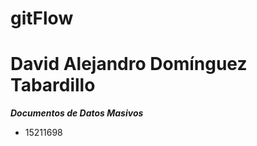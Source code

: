 # gitFlow

# David Alejandro Domínguez Tabardillo

***Documentos de Datos Masivos***

- 15211698



